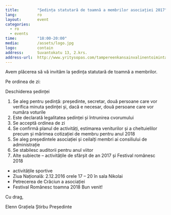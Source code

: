 ```yaml
---
title:        "Ședința statutară de toamnă a membrilor asociației 2017"
lang:         ro
layout:       event
categories:
  - ro
  - events
time:         "18:00-20:00"
media:        /assets/logo.jpg
logo:         contain
address:      Suvantokatu 13, 2.krs.
address-url:  http://www.yritysopas.com/tampereenkansainvalinentoimintakeskus/
---
```


Avem plăcerea să vă invităm la ședința statutară de toamnă a membrilor.  

Pe ordinea de zi:

Deschiderea ședinței
1. Se aleg pentru ședință: președinte, secretar, două persoane care vor verifica minuta ședinței și, dacă e necesar, două persoane care vor număra voturile
1. Este declarată legalitatea ședinței și întrunirea cvorumului
1. Se acceptă ordinea de zi
1. Se confirmă planul de activități, estimarea veniturilor și a cheltuielilor precum și mărimea cotizației de membru pentru anul 2018
1. Se aleg președintele asociației și ceilalți membri ai consiliului de administrație
1. Se stabilesc auditorii pentru anul viitor
1. Alte subiecte – activitățile de sfârșit de an 2017 și Festival românesc 2018
  * activitățile sportive
  * Ziua Națională: 2.12.2016 orele 17 – 20 în sala Nikolai
  * Petrecerea de Crăciun a asociației
  * Festival Românesc toamna 2018
Bun venit!

Cu drag,

Elenn Grațiela Știrbu
Președinte